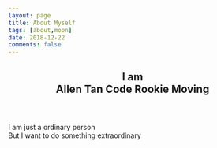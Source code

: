 ```yaml
---
layout: page
title: About Myself
tags: [about,moon]
date: 2018-12-22
comments: false
---
```


<link href="/assets/css/typed.css" rel="stylesheet">

<!-- typed start-->
<section id="home" class="tab-pane fade in active">
<article class="home-content">
    <header role="home-title">
    <h2>I am
        <div id="typed-strings"><span>Allen Tan</span> <span>Code Rookie</span> <span>Moving</span> </div>
        <span id="typed" style="white-space:pre;"></span></h2>
    </header>
    <p>I am just a ordinary person<br/>
    But I want to do something extraordinary
    <p> 
</article>
<div id="countdown"></div>
</section>  
<!-- typed end -->
<script src="/assets/js/jquery.min.js" type="text/javascript"></script>
<script src="/assets/js/typed.js" type="text/javascript"></script> 
<script>
    $(function(){

        $("#typed").typed({
            // strings: ["Typed.js is a <strong>jQuery</strong> plugin.", "It <em>types</em> out sentences.", "And then deletes them.", "Try it out!"],
            stringsElement: $('#typed-strings'),
            typeSpeed: 100,
            backDelay: 1000,
            loop: true,
            contentType: 'html', // or text
            // defaults to false for infinite loop
            loopCount: false,
            callback: function(){ foo(); },
            resetCallback: function() { newTyped(); }
        });

        $(".reset").click(function(){
            $("#typed").typed('reset');
        });

    });

    function newTyped(){ /* A new typed object */ }
    function foo(){ console.log("Callback"); }
</script>
